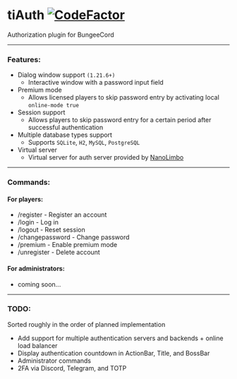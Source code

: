 # tiAuth [![CodeFactor](https://www.codefactor.io/repository/github/1050tit0p/tiauth/badge)](https://www.codefactor.io/repository/github/1050tit0p/tiauth)
Authorization plugin for BungeeCord

---

### Features:
- Dialog window support `(1.21.6+)`
  - Interactive window with a password input field
- Premium mode
  - Allows licensed players to skip password entry by activating local `online-mode true`
- Session support
  - Allows players to skip password entry for a certain period after successful authentication
- Multiple database types support
  - Supports `SQLite`, `H2`, `MySQL`, `PostgreSQL`
- Virtual server
  - Virtual server for auth server provided by [NanoLimbo](https://github.com/1050TIt0p/NanoLimbo)

---

### Commands:
#### For players:
- /register <password> <password> - Register an account
- /login <password> - Log in
- /logout - Reset session
- /changepassword <old password> <new password> - Change password
- /premium - Enable premium mode
- /unregister <password> - Delete account

#### For administrators:
- coming soon...

---

### TODO:
Sorted roughly in the order of planned implementation
- Add support for multiple authentication servers and backends + online load balancer
- Display authentication countdown in ActionBar, Title, and BossBar
- Administrator commands
- 2FA via Discord, Telegram, and TOTP